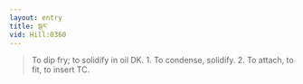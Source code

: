 ```yaml
---
layout: entry
title: སྒར་
vid: Hill:0360
---
```

> To dip fry; to solidify in oil DK. 1. To condense, solidify. 2. To attach, to fit, to insert TC.
